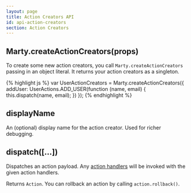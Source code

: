 ```yaml
---
layout: page
title: Action Creators API
id: api-action-creators
section: Action Creators
---
```

<h2 id="createActionCreators">Marty.createActionCreators(props)</h2>

To create some new action creators, you call <code>Marty.createActionCreators</code> passing in an object literal. It returns your action creators as a singleton.

{% highlight js %}
var UserActionCreators = Marty.createActionCreators({
  addUser: UserActions.ADD_USER(function (name, email) {
    this.dispatch(name, email);
  })
});
{% endhighlight %}

<h2 id="displayName">displayName</h2>

An (optional) display name for the action creator. Used for richer debugging.

<h2 id="dispatch">dispatch([...])</h2>

Dispatches an action payload. Any [action handlers](/api/stores/index.html#handleAction) will be invoked with the given action handlers.

Returns <code>Action</code>. You can rollback an action by calling <code>action.rollback()</code>.
